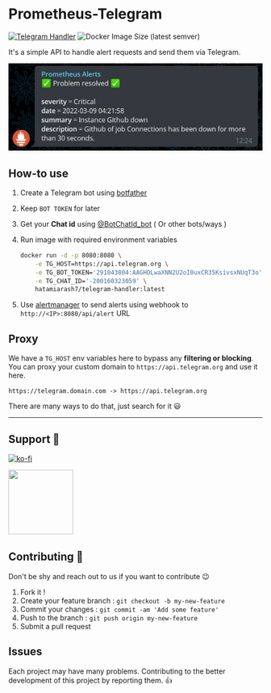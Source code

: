 # Prometheus-Telegram

[![Telegram Handler](https://github.com/hatamiarash7/Prometheus-Telegram/actions/workflows/Publish.yml/badge.svg)](https://github.com/hatamiarash7/Prometheus-Telegram/actions/workflows/Publish.yml) ![Docker Image Size (latest semver)](https://img.shields.io/docker/image-size/hatamiarash7/telegram-handler)

It's a simple API to handle alert requests and send them via Telegram.

![sample](.github/tg-sample.jpg)

## How-to use

1. Create a Telegram bot using [botfather](https://t.me/botfather)
2. Keep `BOT TOKEN` for later
3. Get your **Chat id** using [@BotChatId_bot](https://t.me/BotChatId_bot) ( Or other bots/ways )
4. Run image with required environment variables

   ```bash
   docker run -d -p 8080:8080 \
       -e TG_HOST=https://api.telegram.org \
       -e TG_BOT_TOKEN='291043804:AAGHDLwaXNN2U2oI0uxCR35KsivsxNUqT3o' \
       -e TG_CHAT_ID='-200160323059' \
       hatamiarash7/telegram-handler:latest
   ```

5. Use [alertmanager](https://prometheus.io/docs/alerting/latest/alertmanager/) to send alerts using webhook to `http://<IP>:8080/api/alert` URL

## Proxy

We have a `TG_HOST` env variables here to bypass any **filtering or blocking**. You can proxy your custom domain to `https://api.telegram.org` and use it here.

```text
https://telegram.domain.com -> https://api.telegram.org
```

There are many ways to do that, just search for it 😃

---

## Support 💛

[![ko-fi](https://www.ko-fi.com/img/githubbutton_sm.svg)](https://ko-fi.com/D1D1WGU9)

<div><a href="https://payping.ir/@hatamiarash7"><img src="https://cdn.payping.ir/statics/Payping-logo/Trust/blue.svg" height="128" width="128"></a></div>

## Contributing 🤝

Don't be shy and reach out to us if you want to contribute 😉

1. Fork it !
2. Create your feature branch : `git checkout -b my-new-feature`
3. Commit your changes : `git commit -am 'Add some feature'`
4. Push to the branch : `git push origin my-new-feature`
5. Submit a pull request

## Issues

Each project may have many problems. Contributing to the better development of this project by reporting them. 👍
